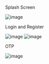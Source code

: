 Splash Screen

![image](https://github.com/Exploreka/Exploreka/assets/96515927/23a0a314-cb47-4df9-bd62-c541fd57bd44)


Login and Register

![image](https://github.com/Exploreka/Exploreka/assets/96515927/40a47eee-934c-4f79-a289-e6599b933ada)
![image](https://github.com/Exploreka/Exploreka/assets/96515927/576e7161-92b3-4ef3-9f2c-83cf33f8e926)


OTP

![image](https://github.com/Exploreka/Exploreka/assets/96515927/9c41d7c4-9e15-46d9-90fd-ec29d73e69df)

